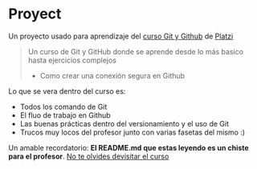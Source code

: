 # Proyect 
Un proyecto usado para aprendizaje del [curso Git y Github](https://platzi.com/cursos/git-github/) de [Platzi](https://platzi.com)

>Un curso de Git y GitHub donde se aprende desde lo más basico hasta ejercicios complejos
> - Como crear una conexión segura en Github

Lo que se vera dentro del curso es:
* Todos los comando de Git
* El fluo de trabajo en Github
* Las buenas prácticas dentro del versionamiento y el uso de Git
* Trucos muy locos del profesor junto con varias fasetas del mismo :)

Un amable recordatorio: **El README.md que estas leyendo es un chiste para el profesor**. [No te olvides devisitar el curso](https://platzi.com/cursos/git-github/)
